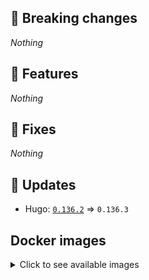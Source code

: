 ## :loudspeaker: Breaking changes

*Nothing*


## :tada: Features

*Nothing*


## :bug: Fixes

*Nothing*


## :heartbeat: Updates

* Hugo: [`0.136.2`](https://github.com/floryn90/docker-hugo/releases/tag/0.136.2) => `0.136.3`


## Docker images

<details>
<summary>Click to see available images</summary>

This release is available from Docker Hub as project `floryn90/hugo` with the following tags:

| Alias tags                   | Version specific tags                      |
| ---------------------------- | ------------------------------------------ |
| `busybox`, `latest`          | `0.136.3-busybox`, `0.136.3`                     |
| `busybox-ci`, `ci`           | `0.136.3-busybox-ci`, `0.136.3-ci`               |
| `busybox-onbuild`, `onbuild` | `0.136.3-busybox-onbuild`, `0.136.3-onbuild`     |
| `alpine`                     | `0.136.3-alpine`                              |
| `alpine-ci`                  | `0.136.3-alpine-ci`                           |
| `alpine-onbuild`             | `0.136.3-alpine-onbuild`                      |
| `asciidoctor`                | `0.136.3-asciidoctor`                         |
| `asciidoctor-ci`             | `0.136.3-asciidoctor-ci`                      |
| `asciidoctor-onbuild`        | `0.136.3-asciidoctor-onbuild`                 |
| `pandoc`                     | `0.136.3-pandoc`                              |
| `pandoc-ci`                  | `0.136.3-pandoc-ci`                           |
| `pandoc-onbuild`             | `0.136.3-pandoc-onbuild`                      |
| `ext-alpine`                 | `0.136.3-ext-alpine`                          |
| `ext-alpine-ci`              | `0.136.3-ext-alpine-ci`                       |
| `ext-alpine-onbuild`         | `0.136.3-ext-alpine-onbuild`                  |
| `ext-asciidoctor`            | `0.136.3-ext-asciidoctor`                     |
| `ext-asciidoctor-ci`         | `0.136.3-ext-asciidoctor-ci`                  |
| `ext-asciidoctor-onbuild`    | `0.136.3-ext-asciidoctor-onbuild`             |
| `ext-pandoc`                 | `0.136.3-ext-pandoc`                          |
| `ext-pandoc-ci`              | `0.136.3-ext-pandoc-ci`                       |
| `ext-pandoc-onbuild`         | `0.136.3-ext-pandoc-onbuild`                  |
| `debian`                     | `0.136.3-debian`                              |
| `debian-ci`                  | `0.136.3-debian-ci`                           |
| `debian-onbuild`             | `0.136.3-debian-onbuild`                      |
| `ext-debian`, `ext`, `latest-ext` | `0.136.3-ext-debian`, `0.136.3-ext`         |
| `ext-debian-ci`, `ext-ci`    | `0.136.3-ext-debian-ci`, `0.136.3-ext-ci`        |
| `ext-debian-onbuild`, `ext-onbuild` | `0.136.3-ext-debian-onbuild`, `0.136.3-ext-onbuild` |
| `ubuntu`                     | `0.136.3-ubuntu`                            |
| `ubuntu-ci`                  | `0.136.3-ubuntu-ci`                         |
| `ubuntu-onbuild`             | `0.136.3-ubuntu-onbuild`                    |
| `ext-ubuntu`                 | `0.136.3-ext-ubuntu`                        |
| `ext-ubuntu-ci`              | `0.136.3-ext-ubuntu-ci`                     |
| `ext-ubuntu-onbuild`         | `0.136.3-ext-ubuntu-onbuild`                |
</details>